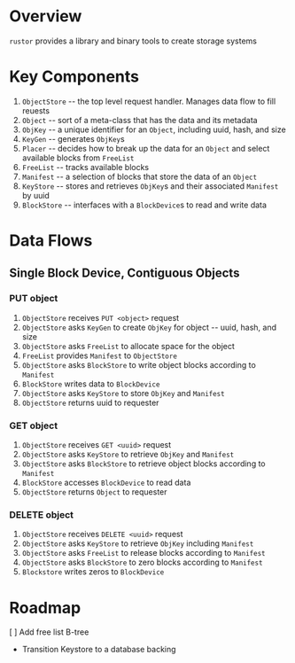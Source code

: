 
# Overview
`rustor` provides a library and binary tools to create storage systems

# Key Components
1. `ObjectStore` -- the top level request handler. Manages data flow to fill reuests
2. `Object` -- sort of a meta-class that has the data and its metadata
3. `ObjKey` -- a unique identifier for an `Object`, including uuid, hash, and size
4. `KeyGen` -- generates `ObjKey`s
5. `Placer` -- decides how to break up the data for an `Object` and select available blocks from `FreeList`
6. `FreeList` -- tracks available blocks
7. `Manifest` -- a selection of blocks that store the data of an `Object`
8. `KeyStore` -- stores and retrieves `ObjKey`s and their associated `Manifest` by uuid
9. `BlockStore` -- interfaces with a `BlockDevice`s to read and write data

# Data Flows
## Single Block Device, Contiguous Objects
### PUT object
1. `ObjectStore` receives `PUT <object>` request
2. `ObjectStore` asks  `KeyGen` to create `ObjKey` for object -- uuid, hash, and size
3. `ObjectStore` asks `FreeList` to allocate space for the object
4. `FreeList` provides `Manifest` to `ObjectStore`
6. `ObjectStore` asks `BlockStore` to write object blocks according to `Manifest`
7. `BlockStore` writes data to `BlockDevice`
8. `ObjectStore` asks `KeyStore` to store `ObjKey` and `Manifest`
9. `ObjectStore` returns uuid to requester

### GET object
1. `ObjectStore` receives `GET <uuid>` request
2. `ObjectStore` asks `KeyStore` to retrieve `ObjKey` and `Manifest`
3. `ObjectStore` asks `BlockStore` to retrieve object blocks according to `Manifest`
4. `BlockStore` accesses `BlockDevice` to read data
6. `ObjectStore` returns `Object` to requester

### DELETE object
1. `ObjectStore` receives `DELETE <uuid>` request
2. `ObjectStore` asks `KeyStore` to retrieve `ObjKey` including `Manifest`
3. `ObjectStore` asks `FreeList` to release blocks according to `Manifest`
4. <optional> `ObjectStore` asks `BlockStore` to zero blocks according to `Manifest`
5. <optional> `Blockstore` writes zeros to `BlockDevice`

# Roadmap
[ ] Add free list B-tree
- Transition Keystore to a database backing
